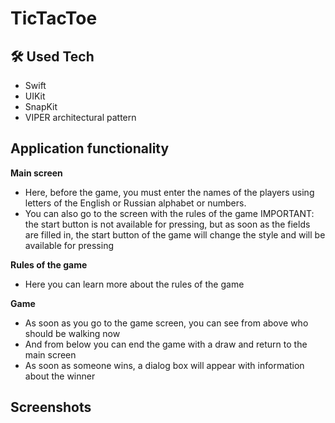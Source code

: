 # TicTacToe

## 🛠 Used Tech
- Swift
- UIKit
- SnapKit
- VIPER architectural pattern

## Application functionality
**Main screen**
- Here, before the game, you must enter the names of the players using letters of the English or Russian alphabet or numbers.
- You can also go to the screen with the rules of the game
IMPORTANT: the start button is not available for pressing, but as soon as the fields are filled in, the start button of the game will change the style and will be available for pressing

**Rules of the game**
- Here you can learn more about the rules of the game

**Game**
- As soon as you go to the game screen, you can see from above who should be walking now
- And from below you can end the game with a draw and return to the main screen
- As soon as someone wins, a dialog box will appear with information about the winner 

## Screenshots
